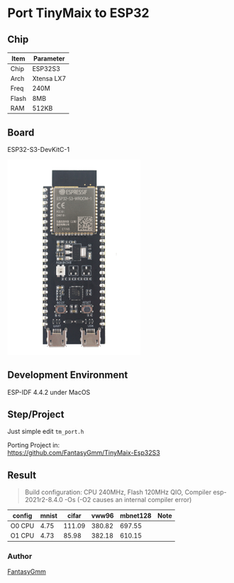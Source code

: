 # Port TinyMaix to ESP32

## Chip

| Item  | Parameter    |
| ----- | ------------ |
| Chip  | ESP32S3      |
| Arch  | Xtensa LX7   |
| Freq  | 240M         |
| Flash | 8MB          |
| RAM   | 512KB        |

## Board

ESP32-S3-DevKitC-1

<a href="assets/ESP32-S3-DevKitC-1.png"><img width=300 src="assets/ESP32-S3-DevKitC-1.png"/></a>

## Development Environment

ESP-IDF 4.4.2 under MacOS

## Step/Project

Just simple edit `tm_port.h`

Porting Project in:  
https://github.com/FantasyGmm/TinyMaix-Esp32S3

## Result

> Build configuration: CPU 240MHz, Flash 120MHz QIO, Compiler esp-2021r2-8.4.0 -Os (-O2 causes an internal compiler error)

| config | mnist | cifar | vww96  | mbnet128 | Note |
| ------ | ----- | ----- | ------ | -------- | ---- |
| O0 CPU | 4.75  | 111.09| 380.82 | 697.55   |      |
| O1 CPU | 4.73  | 85.98 | 382.18 | 610.15   |      |

### **Author**

[FantasyGmm](https://github.com/FantasyGmm)  

